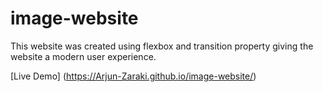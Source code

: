 # image-website

This website was created using flexbox and transition property giving the website a modern user experience.

[Live Demo] (https://Arjun-Zaraki.github.io/image-website/)
